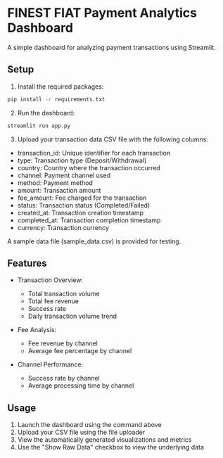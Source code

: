# FINEST FIAT Payment Analytics Dashboard

A simple dashboard for analyzing payment transactions using Streamlit.

## Setup

1. Install the required packages:
```bash
pip install -r requirements.txt
```

2. Run the dashboard:
```bash
streamlit run app.py
```

3. Upload your transaction data CSV file with the following columns:
- transaction_id: Unique identifier for each transaction
- type: Transaction type (Deposit/Withdrawal)
- country: Country where the transaction occurred
- channel: Payment channel used
- method: Payment method
- amount: Transaction amount
- fee_amount: Fee charged for the transaction
- status: Transaction status (Completed/Failed)
- created_at: Transaction creation timestamp
- completed_at: Transaction completion timestamp
- currency: Transaction currency

A sample data file (sample_data.csv) is provided for testing.

## Features

- Transaction Overview:
  - Total transaction volume
  - Total fee revenue
  - Success rate
  - Daily transaction volume trend

- Fee Analysis:
  - Fee revenue by channel
  - Average fee percentage by channel

- Channel Performance:
  - Success rate by channel
  - Average processing time by channel

## Usage

1. Launch the dashboard using the command above
2. Upload your CSV file using the file uploader
3. View the automatically generated visualizations and metrics
4. Use the "Show Raw Data" checkbox to view the underlying data
